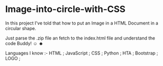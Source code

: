 # Image-into-circle-with-CSS
In this project I've told that how to put an Image in a HTML Document in a circular shape.

Just parse the .zip file an fetch to the index.html file and understand the code Buddy! 
☺
☻

Languages I know :- HTML ; JavaScript ; CSS ; Python ; HTA ; Bootstrap ; LOGO ;
